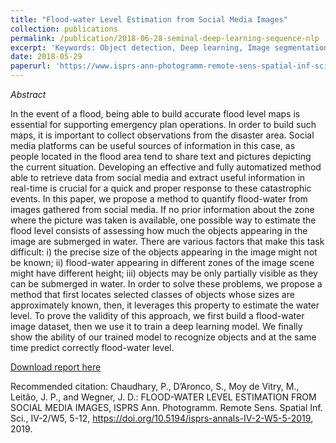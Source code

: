 ```yaml
---
title: "Flood-water Level Estimation from Social Media Images"
collection: publications
permalink: /publication/2018-06-28-seminal-deep-learning-sequence-nlp
excerpt: 'Keywords: Object detection, Deep learning, Image segmentation, Flood estimation, Instance segmentation, Flood detection'
date: 2018-05-29
paperurl: 'https://www.isprs-ann-photogramm-remote-sens-spatial-inf-sci.net/IV-2-W5/5/2019/'
---
```

*Abstract*

In the event of a flood, being able to build accurate flood level maps is essential for supporting emergency plan operations. In order to build such maps, it is important to collect observations from the disaster area. Social media platforms can be useful sources of information in this case, as people located in the flood area tend to share text and pictures depicting the current situation. Developing an effective and fully automatized method able to retrieve data from social media and extract useful information in real-time is crucial for a quick and proper response to these catastrophic events. In this paper, we propose a method to quantify flood-water from images gathered from social media. If no prior information about the zone where the picture was taken is available, one possible way to estimate the flood level consists of assessing how much the objects appearing in the image are submerged in water. There are various factors that make this task difficult: i) the precise size of the objects appearing in the image might not be known; ii) flood-water appearing in different zones of the image scene might have different height; iii) objects may be only partially visible as they can be submerged in water. In order to solve these problems, we propose a method that first locates selected classes of objects whose sizes are approximately known, then, it leverages this property to estimate the water level. To prove the validity of this approach, we first build a flood-water image dataset, then we use it to train a deep learning model. We finally show the ability of our trained model to recognize objects and at the same time predict correctly flood-water level.

[Download report here](https://www.isprs-ann-photogramm-remote-sens-spatial-inf-sci.net/IV-2-W5/5/2019/isprs-annals-IV-2-W5-5-2019.pdf)

Recommended citation: Chaudhary, P., D’Aronco, S., Moy de Vitry, M., Leitão, J. P., and Wegner, J. D.: FLOOD-WATER LEVEL ESTIMATION FROM SOCIAL MEDIA IMAGES, ISPRS Ann. Photogramm. Remote Sens. Spatial Inf. Sci., IV-2/W5, 5-12, https://doi.org/10.5194/isprs-annals-IV-2-W5-5-2019, 2019.
